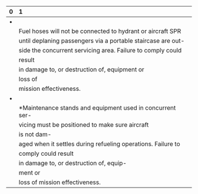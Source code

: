 | 0   | 1                                                            |
|:----|:-------------------------------------------------------------|
| •   |                                                              |
|     | Fuel hoses will not be connected to hydrant or aircraft SPR  |
|     | until deplaning passengers via a portable staircase are out- |
|     | side the concurrent servicing area. Failure to comply could  |
|     | result                                                       |
|     | in damage to, or destruction of, equipment or                |
|     | loss of                                                      |
|     | mission effectiveness.                                       |
| •   |                                                              |
|     | *Maintenance stands and equipment used in concurrent ser-    |
|     | vicing must be positioned to make sure aircraft              |
|     | is not dam-                                                  |
|     | aged when it settles during refueling operations. Failure to |
|     | comply could result                                          |
|     | in damage to, or destruction of, equip-                      |
|     | ment or                                                      |
|     | loss of mission effectiveness.                               |